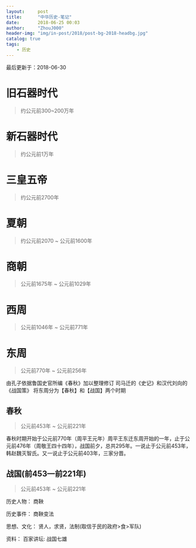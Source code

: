 ```yaml
---
layout:     post
title:      "中华历史-笔记"
date:       2018-06-25 00:03
author:     "ZhouJ000"
header-img: "img/in-post/2018/post-bg-2018-headbg.jpg"
catalog: true
tags:
    - 历史
--- 
```


<font id="last-updated">最后更新于：2018-06-30</font>

# 旧石器时代
> 约公元前300~200万年

# 新石器时代
> 约公元前1万年

# 三皇五帝
> 约公元前2700年

# 夏朝
> 约公元前2070 ~ 公元前1600年

# 商朝
> 公元前1675年 ~ 公元前1029年

# 西周
> 公元前1046年 ~ 公元前771年

# 东周
> 公元前770年 ~ 公元前256年

由孔子依据鲁国史官所编《春秋》加以整理修订
司马迁的《史记》和汉代刘向的《战国策》
将东周分为【春秋】和【战国】两个时期

## 春秋
> 公元前453年 ~ 公元前221年

春秋时期开始于公元前770年（周平王元年）周平王东迁东周开始的一年，止于公元前476年（周敬王四十四年），战国前夕，总共295年。一说止于公元前453年，韩赵魏灭智氏。又一说止于公元前403年，三家分晋。

## 战国(前453—前221年)
> 公元前453年 ~ 公元前221年

历史人物：
商鞅

历史事件：
商鞅变法

思想、文化：
贤人，求贤，法制(取信于民的政府>食>军队)

资料：
百家讲坛: 战国七雄




















